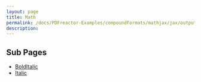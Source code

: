 ```yaml
---
layout: page
title: Math
permalink: /docs/PDFreactor-Examples/compoundFormats/mathjax/jax/output/SVG/fonts/TeX/Math/
description: 
---
```


## Sub Pages
* [BoldItalic](/compare.html2pdf.tools/docs/PDFreactor-Examples/compoundFormats/mathjax/jax/output/SVG/fonts/TeX/Math/BoldItalic/)
* [Italic](/compare.html2pdf.tools/docs/PDFreactor-Examples/compoundFormats/mathjax/jax/output/SVG/fonts/TeX/Math/Italic/)



